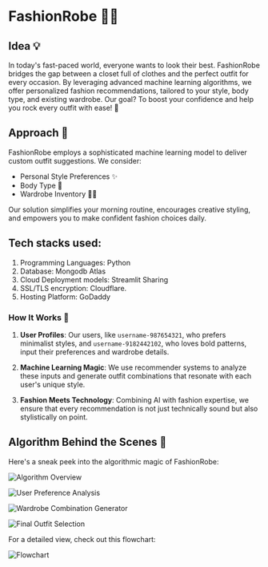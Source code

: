# FashionRobe 👗👔

## Idea 💡

In today's fast-paced world, everyone wants to look their best. FashionRobe bridges the gap between a closet full of clothes and the perfect outfit for every occasion. By leveraging advanced machine learning algorithms, we offer personalized fashion recommendations, tailored to your style, body type, and existing wardrobe. Our goal? To boost your confidence and help you rock every outfit with ease! 🌟

## Approach 🚀

FashionRobe employs a sophisticated machine learning model to deliver custom outfit suggestions. We consider:

- Personal Style Preferences ✨
- Body Type 🧍
- Wardrobe Inventory 👚👖

Our solution simplifies your morning routine, encourages creative styling, and empowers you to make confident fashion choices daily.

 ## Tech stacks used:   
 1. Programming Languages: Python
 2. Database: Mongodb Atlas
 3. Cloud Deployment models: Streamlit Sharing
 4. SSL/TLS encryption: Cloudflare.
 5. Hosting Platform: GoDaddy


### How It Works 🤖

1. **User Profiles**: Our users, like `username-987654321`, who prefers minimalist styles, and `username-9182442102`, who loves bold patterns, input their preferences and wardrobe details.
   
2. **Machine Learning Magic**: We use recommender systems to analyze these inputs and generate outfit combinations that resonate with each user's unique style.

3. **Fashion Meets Technology**: Combining AI with fashion expertise, we ensure that every recommendation is not just technically sound but also stylistically on point.

## Algorithm Behind the Scenes 🧠

Here's a sneak peek into the algorithmic magic of FashionRobe:

![Algorithm Overview](https://github.com/pavankumar19992208/frost_hack/assets/96653443/bf09d621-cd7e-45d0-8d7d-ce72872d01aa)

![User Preference Analysis](https://github.com/pavankumar19992208/frost_hack/assets/96653443/a08dc1ee-88c4-4de1-bbc6-bf67538367f3)

![Wardrobe Combination Generator](https://github.com/pavankumar19992208/frost_hack/assets/96653443/764d3928-859f-4beb-bf81-88df46ebee8e)

![Final Outfit Selection](https://github.com/pavankumar19992208/frost_hack/assets/96653443/1a6e02bf-74c0-4bb6-839b-3795d593b9a1)

For a detailed view, check out this flowchart:

![Flowchart](https://github.com/pavankumar19992208/frost_hack/assets/96653443/8f314dca-5c38-420c-9719-3e80d22074ce)
